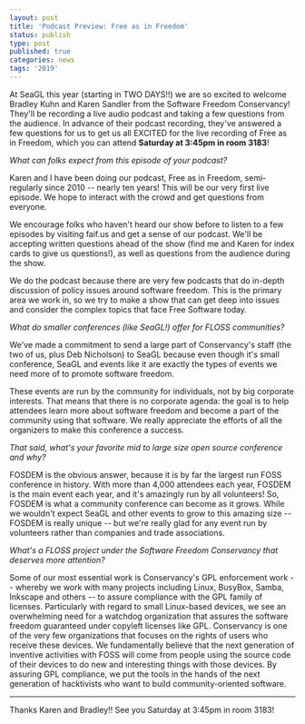 ```yaml
---
layout: post
title: 'Podcast Preview: Free as in Freedom'
status: publish
type: post
published: true
categories: news
tags: '2019'
---
```


At SeaGL this year (starting in TWO DAYS!!) we are so excited to welcome Bradley Kuhn and Karen Sandler from the Software Freedom Conservancy!  They'll be recording a live audio podcast and taking a few questions from the audience.  In advance of their podcast recording, they've answered a few questions for us to get us all EXCITED for the live recording of Free as in Freedom, which you can attend **Saturday at 3:45pm in room 3183**!

*What can folks expect from this episode of your podcast?*

Karen and I have been doing our podcast, Free as in Freedom, semi-regularly since 2010 -- nearly ten years!  This will be our very first live episode.  We hope to interact with the crowd and get questions from everyone.

We encourage folks who haven't heard our show before to listen to a few episodes by visiting faif.us and get a sense of our podcast.  We'll be accepting written questions ahead of the show (find me and Karen for index cards to give us questions!), as well as questions from the audience during the show.

We do the podcast because there are very few podcasts that do in-depth discussion of policy issues around software freedom.  This is the primary area we work in, so we try to make a show that can get deep into issues and consider the complex topics that face Free Software today.

*What do smaller conferences (like SeaGL!) offer for FLOSS communities?*

We've made a commitment to send a large part of Conservancy's staff (the two of us, plus Deb Nicholson) to SeaGL because even though it's small conference, SeaGL and events like it are exactly the types of events we need more of to promote software freedom.

These events are run by the community for individuals, not by big corporate interests.  That means that there is no corporate agenda: the goal is to help attendees learn more about software freedom and become a part of the community using that software.  We really appreciate the efforts of all the organizers to make this conference a success.

*That said, what's your favorite mid to large size open source conference and why?*

FOSDEM is the obvious answer, because it is by far the largest run FOSS conference in history.  With more than 4,000 attendees each year, FOSDEM is the main event each year, and it's amazingly run by all volunteers!  So, FOSDEM is what a community conference can become as it grows.  While we wouldn't expect SeaGL and other events to grow to this amazing size --
FOSDEM is really unique -- but we're really glad for any event run by volunteers rather than companies and trade associations.

*What's a FLOSS project under the Software Freedom Conservancy that deserves more attention?*

Some of our most essential work is Conservancy's GPL enforcement work -- whereby we work with many projects including Linux, BusyBox, Samba, Inkscape and others -- to assure compliance with the GPL family of licenses.  Particularly with regard to small Linux-based devices, we see an overwhelming need for a watchdog organization that assures the software freedom guaranteed under copyleft licenses like GPL.  Conservancy is one of the very few organizations that focuses on the rights of users who receive these devices.  We fundamentally believe that the next generation of inventive activities with FOSS will come from people using the source code of their devices to do new and interesting things with those devices.  By assuring GPL compliance, we put the tools in the hands of the next generation of hacktivists who want to build community-oriented software.

-------

Thanks Karen and Bradley!!  See you Saturday at 3:45pm in room 3183!

